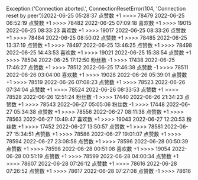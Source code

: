 Exception:('Connection aborted.', ConnectionResetError(104, 'Connection reset by peer'))2022-06-25  05:28:37   点赞数 +1 >>>> 78479
2022-06-25  06:52:19   点赞数 +1 >>>> 78482
2022-06-25  07:09:18   喜欢数 +1 >>>> 19015
2022-06-25  08:33:23   喜欢数 +1 >>>> 19017
2022-06-25  08:33:26   点赞数 +1 >>>> 78484
2022-06-25  08:50:02   点赞数 +1 >>>> 78485
2022-06-25  13:37:19   点赞数 +1 >>>> 78497
2022-06-25  13:46:25   点赞数 +1 >>>> 78498
2022-06-25  14:43:53   喜欢数 +1 >>>> 19021
2022-06-25  15:38:54   点赞数 +1 >>>> 78504
2022-06-25  17:12:50   粉丝数 -1 >>>> 17438
2022-06-25  17:46:27   点赞数 +1 >>>> 78512
2022-06-25  17:46:38   点赞数 -1 >>>> 78511
2022-06-26  03:04:00   喜欢数 +1 >>>> 19028
2022-06-26  05:39:01   点赞数 +1 >>>> 78519
2022-06-26  07:08:23   点赞数 +1 >>>> 78523
2022-06-26  07:34:04   点赞数 +1 >>>> 78524
2022-06-26  08:33:53   点赞数 +1 >>>> 78528
2022-06-26  12:51:24   粉丝数 -1 >>>> 17440
2022-06-26  21:34:23   点赞数 +1 >>>> 78543
2022-06-27  05:05:06   粉丝数 -1 >>>> 17448
2022-06-27  05:34:38   点赞数 +1 >>>> 78556
2022-06-27  08:11:38   点赞数 +1 >>>> 78563
2022-06-27  10:49:47   喜欢数 +1 >>>> 19043
2022-06-27  12:20:53   粉丝数 +1 >>>> 17452
2022-06-27  13:50:57   点赞数 +1 >>>> 78581
2022-06-27  15:34:51   点赞数 +1 >>>> 78586
2022-06-27  19:01:07   点赞数 +1 >>>> 78594
2022-06-27  23:08:58   点赞数 +1 >>>> 78596
2022-06-28  00:50:39   点赞数 +1 >>>> 78598
2022-06-28  00:51:08   喜欢数 +1 >>>> 19054
2022-06-28  00:51:19   点赞数 +1 >>>> 78599
2022-06-28  04:00:34   点赞数 +1 >>>> 78607
2022-06-28  07:26:12   点赞数 +1 >>>> 78616
2022-06-28  07:26:52   点赞数 +1 >>>> 78617
2022-06-28  07:27:08   点赞数 -1 >>>> 78616
